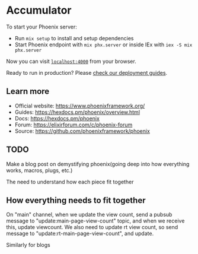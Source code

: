 # Accumulator

To start your Phoenix server:

- Run `mix setup` to install and setup dependencies
- Start Phoenix endpoint with `mix phx.server` or inside IEx with `iex -S mix phx.server`

Now you can visit [`localhost:4000`](http://localhost:4000) from your browser.

Ready to run in production? Please [check our deployment guides](https://hexdocs.pm/phoenix/deployment.html).

## Learn more

- Official website: https://www.phoenixframework.org/
- Guides: https://hexdocs.pm/phoenix/overview.html
- Docs: https://hexdocs.pm/phoenix
- Forum: https://elixirforum.com/c/phoenix-forum
- Source: https://github.com/phoenixframework/phoenix

## TODO

Make a blog post on demystifying phoenix(going deep into how everything works, macros, plugs, etc.)

The need to understand how each piece fit together

## How everything needs to fit together

On "main" channel, when we update the view count, send a pubsub message to "update:main-page-view-count" topic, and when we receive this, update viewcount.
We also need to update rt view count, so send message to "update:rt-main-page-view-count", and update.

Similarly for blogs
